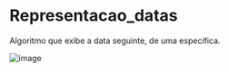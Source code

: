 # Representacao_datas
Algoritmo que exibe a data seguinte, de uma específica. 

![image](https://github.com/lukask028/Representacao_datas/assets/54475600/7018acc2-45ae-4880-9ea2-477b4930aaf4)

